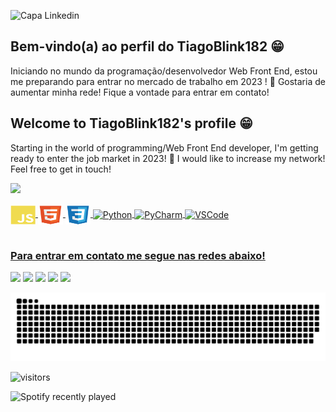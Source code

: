 ![Capa Linkedin](https://user-images.githubusercontent.com/96259803/185450632-e5364cb9-4dec-4a49-b34d-79b57968ecb5.jpg)

## Bem-vindo(a) ao perfil do TiagoBlink182 😁
Iniciando no mundo da programação/desenvolvedor Web Front End, estou me preparando para entrar no mercado de trabalho em 2023 ! 🚀 Gostaria de aumentar minha rede! Fique a vontade para entrar em contato! 

## Welcome to TiagoBlink182's profile 😁
Starting in the world of programming/Web Front End developer, I'm getting ready to enter the job market in 2023! 🚀 I would like to increase my network! Feel free to get in touch!

 <div>
   <a href="https://github.com/TiagoBlink182">
   <img height="180em" src="https://github-readme-stats.vercel.app/api?username=TiagoBlink182&show_icons=true&theme=algolia&include_all_commits=true&count_private=true"/>

</div>
<div style="display: inline_block"><br>
  <img align="center" alt="Js" height="30" width="40" src="https://raw.githubusercontent.com/devicons/devicon/master/icons/javascript/javascript-plain.svg">
  <img align="center" alt="HTML" height="30" width="40" src="https://raw.githubusercontent.com/devicons/devicon/master/icons/html5/html5-original.svg">
  <img align="center" alt="CSS" height="30" width="40" src="https://raw.githubusercontent.com/devicons/devicon/master/icons/css3/css3-original.svg">
  <img align="center" alt="Python" height="30" width="40" src="https://cdn.jsdelivr.net/gh/devicons/devicon/icons/python/python-original-wordmark.svg">
  <img align="center" alt="PyCharm" height="30" width="40" src="https://cdn.jsdelivr.net/gh/devicons/devicon/icons/pycharm/pycharm-original.svg">
  <img align="center" alt="VSCode" height="30" width="40" src="https://cdn.jsdelivr.net/gh/devicons/devicon/icons/vscode/vscode-original.svg">
           
</div>
 
 <br>
 
  ### Para entrar em contato me segue nas redes abaixo!
 
<div> 
  <a href="https://www.linkedin.com/in/tiago-bresolin/" target="_blank"><img src="https://img.shields.io/badge/-LinkedIn-%230077B5?style=for-the-badge&logo=linkedin&logoColor=white" target="_blank"></a> 
  <a href="https://instagram.com/vgtiagobresolin" target="_blank"><img src="https://img.shields.io/badge/-Instagram-%23E4405F?style=for-the-badge&logo=instagram&logoColor=white" target="_blank"></a>
 <a href="https://discord.com/channels/671515586148171786" target="_blank"><img src="https://img.shields.io/badge/Discord-7289DA?style=for-the-badge&logo=discord&logoColor=white" target="_blank"></a> 
  <a href = "mailto:tiagoblink182@gmail.com"><img src="https://img.shields.io/badge/-Gmail-%23333?style=for-the-badge&logo=gmail&logoColor=white" target="_blank"></a>
  <a href="https://www.youtube.com/channel/UCdgNFstc2PykTmdtNk0HjOw" target="_blank"><img src="https://img.shields.io/badge/YouTube-FF0000?style=for-the-badge&logo=youtube&logoColor=white" target="_blank"></a>
 
  ![Snake animation](https://github.com/TiagoBlink182/TiagoBlink182/blob/output/github-contribution-grid-snake.svg)

 ![visitors](https://visitor-badge.glitch.me/badge?page_id=TiagoBlink182)

 ![Spotify recently played](https://spotify-recently-played-readme.vercel.app/api?user=6ey0jpjlaoee41xi9wpgmqh74)
 
</div>
